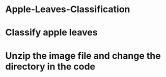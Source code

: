 # Apple-Leaves-Classification
# Classify apple leaves
# Unzip the image file and change the directory in the code
